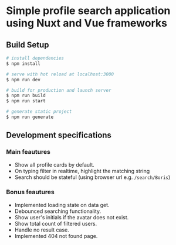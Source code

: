 # Simple profile search application using Nuxt and Vue frameworks

## Build Setup

```bash
# install dependencies
$ npm install

# serve with hot reload at localhost:3000
$ npm run dev

# build for production and launch server
$ npm run build
$ npm run start

# generate static project
$ npm run generate
```

## Development specifications

### Main feautures
- Show all profile cards by default.
- On typing filter in realtime, highlight the matching string
- Search should be stateful (using browser url e.g. `/search/Boris`)

### Bonus feautures
- Implemented loading state on data get.
- Debounced searching functionality.
- Show user's initials if the avatar does not exist.
- Show total count of filtered users.
- Handle no result case.
- Implemented 404 not found page.
